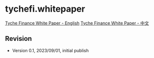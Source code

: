 # tychefi.whitepaper


[Tyche Finance White Paper - English](tychefi.whitepaper.md)
[Tyche Finance White Paper - 中文](tychefi.whitepaper.cn.md)

## Revision

* Version 0.1, 2023/09/01, initial publish
